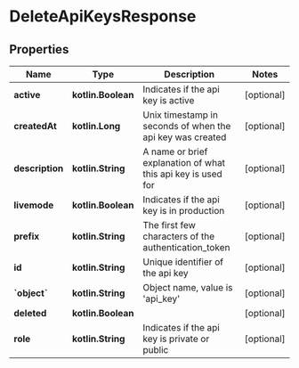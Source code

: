 
# DeleteApiKeysResponse

## Properties
Name | Type | Description | Notes
------------ | ------------- | ------------- | -------------
**active** | **kotlin.Boolean** | Indicates if the api key is active |  [optional]
**createdAt** | **kotlin.Long** | Unix timestamp in seconds of when the api key was created |  [optional]
**description** | **kotlin.String** | A name or brief explanation of what this api key is used for |  [optional]
**livemode** | **kotlin.Boolean** | Indicates if the api key is in production |  [optional]
**prefix** | **kotlin.String** | The first few characters of the authentication_token |  [optional]
**id** | **kotlin.String** | Unique identifier of the api key |  [optional]
**&#x60;object&#x60;** | **kotlin.String** | Object name, value is &#39;api_key&#39; |  [optional]
**deleted** | **kotlin.Boolean** |  |  [optional]
**role** | **kotlin.String** | Indicates if the api key is private or public |  [optional]




